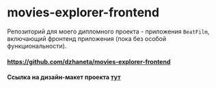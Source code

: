 # movies-explorer-frontend

Репозиторий для моего дипломного проекта - приложения `BeatFilm`, включающий 
фронтенд приложения (пока без особой функциональности).
  
#### https://github.com/dzhaneta/movies-explorer-frontend

#### Ссылка на дизайн-макет проекта [тут](https://github.com/dzhaneta/express-mesto-gha)